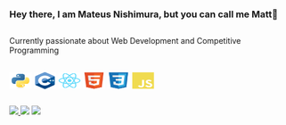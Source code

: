 ### Hey there, I am Mateus Nishimura, but you can call me Matt👋
##
Currently passionate about Web Development and Competitive Programming

<!--<img height="180em" src="https://github-readme-stats.vercel.app/api/top-langs/?username=Mat-Nishi&layout=compact&langs_count=7&theme=dark"/>-->

  <div><br>
    <img align="center" alt="Python Icon" height="30" width="40" src="https://raw.githubusercontent.com/devicons/devicon/master/icons/python/python-original.svg">
    <img align="center" alt="C++ Icon" height="30" width="40" src="https://raw.githubusercontent.com/devicons/devicon/master/icons/cplusplus/cplusplus-original.svg">
    <img align="center" alt="React Icon" height="30" width="40" src="https://raw.githubusercontent.com/devicons/devicon/master/icons/react/react-original.svg">
    <img align="center" alt="HTML Icon" height="30" width="40" src="https://raw.githubusercontent.com/devicons/devicon/master/icons/html5/html5-original.svg">
    <img align="center" alt="CSS Icon" height="30" width="40" src="https://raw.githubusercontent.com/devicons/devicon/master/icons/css3/css3-original.svg">
    <img align="center" alt="Javascript Icon" height="30" width="40" src="https://raw.githubusercontent.com/devicons/devicon/master/icons/javascript/javascript-plain.svg">
    
  </div>
  
   ##
<div> 
  <a href="https://www.linkedin.com/in/mateus-nishimura" target="_blank"><img src="https://img.shields.io/badge/-LinkedIn-%230077B5?style=for-the-badge&logo=linkedin&logoColor=white" target="_blank">
<!--   <a href="https://www.youtube.com/channel/" target="_blank"><img src="https://img.shields.io/badge/YouTube-FF0000?style=for-the-badge&logo=youtube&logoColor=white" target="_blank"></a> -->
  <a href="https://instagram.com/mateus-nishi" target="_blank"><img src="https://img.shields.io/badge/-Instagram-%23E4405F?style=for-the-badge&logo=instagram&logoColor=white" target="_blank"></a>
<!--  	<a href="https://www.twitch.tv/" target="_blank"><img src="https://img.shields.io/badge/Twitch-9146FF?style=for-the-badge&logo=twitch&logoColor=white" target="_blank"></a> -->
<!--  <a href="https://discord.gg/" target="_blank"><img src="https://img.shields.io/badge/Discord-7289DA?style=for-the-badge&logo=discord&logoColor=white" target="_blank"></a>  -->
  <a href = "mailto:mateusnishimura@gmail.com"><img src="https://img.shields.io/badge/-Gmail-%23333?style=for-the-badge&logo=gmail&logoColor=white" target="_blank"></a>
  </a> 
  
</div>

<!--
**Mat-Nishi/Mat-Nishi** is a ✨ _special_ ✨ repository because its `README.md` (this file) appears on your GitHub profile.

Here are some ideas to get you started:

- 🔭 I’m currently working on ...
- 🌱 I’m currently learning ...
- 👯 I’m looking to collaborate on ...
- 🤔 I’m looking for help with ...
- 💬 Ask me about ...
- 📫 How to reach me: ...
- 😄 Pronouns: ...
- ⚡ Fun fact: ...
-->
